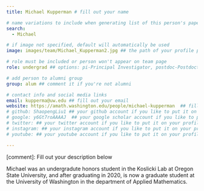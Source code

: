 ```yaml
---
title: Michael Kupperman # fill out your name

# name variations to include when generating list of this person's papers
search:
  - Michael

# if image not specified, default will automatically be used
image: images/team/Michael_Kupperman2.jpg ## the path of your profile photo, please put it under 'images/team' and name it as firstname-lastname.jpg

# role must be included or person won't appear on team page
role: undergrad ## options: pi-Principal Investigator, postdoc-Postdoctoral Researcher, phd-PhD Student, masters-Master's Student, undergrad-Undergraduate Student, highschool-High School Student, programmer-Software Engineer

# add person to alumni group
group: alum ## comment it if you're not alumni

# contact info and social media links
email: kupperma@uw.edu ## fill out your email
website: https://amath.washington.edu/people/michael-kupperman  ## fill out the address of your pesonal website if you have or your linkedin profile if you like
# github: ShaopengLiu1 ## your github account if you like to put it on your profile
# google: y6Gt7roAAAAJ  ## your google scholar account if you like to put it on your profile
# twitter: ## your twitter account if you like to put it on your profile
# instagram: ## your instagram account if you like to put it on your profile
# youtube: ## your youtube account if you like to put it on your profile

---
```

[comment]: Fill out your description below 

Michael was an undergradute honors student in the Koslicki Lab at Oregon State University, and after graduating in 2020, is now a graduate student at the University of Washington in the department of Applied Mathematics.
